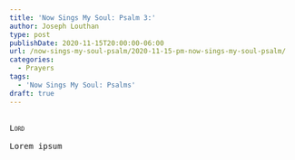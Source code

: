 ```yaml
---
title: 'Now Sings My Soul: Psalm 3:'
author: Joseph Louthan
type: post
publishDate: 2020-11-15T20:00:00-06:00
url: /now-sings-my-soul-psalm/2020-11-15-pm-now-sings-my-soul-psalm/
categories:
  - Prayers
tags:
  - 'Now Sings My Soul: Psalms'
draft: true
---
```


<pre>
<div style="font-variant: small-caps;">
Lord
</div>
Lorem ipsum
</pre>
